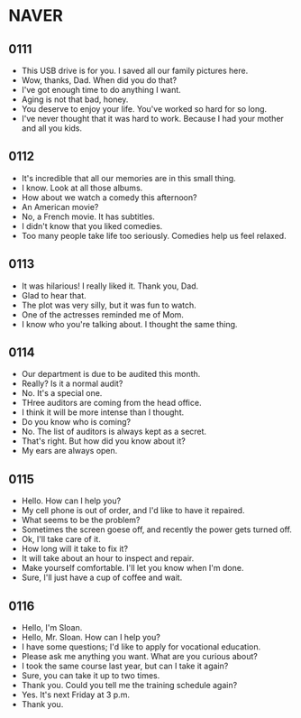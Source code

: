 # NAVER

## 0111

- This USB drive is for you. I saved all our family pictures here.
- Wow, thanks, Dad. When did you do that?
- I've got enough time to do anything I want.
- Aging is not that bad, honey.
- You deserve to enjoy your life. You've worked so hard for so long.
- I've never thought that it was hard to work. Because I had your mother and all you kids.

## 0112

- It's incredible that all our memories are in this small thing.
- I know. Look at all those albums.
- How about we watch a comedy this afternoon?
- An American movie?
- No, a French movie. It has subtitles.
- I didn't know that you liked comedies.
- Too many people take life too seriously. Comedies help us feel relaxed.

## 0113

- It was hilarious! I really liked it. Thank you, Dad.
- Glad to hear that.
- The plot was very silly, but it was fun to watch.
- One of the actresses reminded me of Mom.
- I know who you're talking about. I thought the same thing.

## 0114

- Our department is due to be audited this month.
- Really? Is it a normal audit?
- No. It's a special one.
- THree auditors are coming from the head office.
- I think it will be more intense than I thought.
- Do you know who is coming?
- No. The list of auditors is always kept as a secret.
- That's right. But how did you know about it?
- My ears are always open.

## 0115

- Hello. How can I help you?
- My cell phone is out of order, and I'd like to have it repaired.
- What seems to be the problem?
- Sometimes the screen goese off, and recently the power gets turned off.
- Ok, I'll take care of it.
- How long will it take to fix it?
- It will take about an hour to inspect and repair.
- Make yourself comfortable. I'll let you know when I'm done.
- Sure, I'll just have a cup of coffee and wait.

## 0116

- Hello, I'm Sloan.
- Hello, Mr. Sloan. How can I help you?
- I have some questions; I'd like to apply for vocational education.
- Please ask me anything you want. What are you curious about?
- I took the same course last year, but can I take it again?
- Sure, you can take it up to two times.
- Thank you. Could you tell me the training schedule again?
- Yes. It's next Friday at 3 p.m.
- Thank you.

